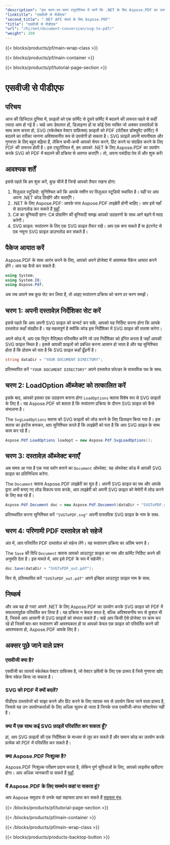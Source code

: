 ```yaml
---
"description": "इस चरण-दर-चरण ट्यूटोरियल में जानें कि .NET के लिए Aspose.PDF का उपयोग करके SVG को PDF में कैसे परिवर्तित किया जाए। डेवलपर्स और डिज़ाइनरों के लिए बिल्कुल सही।"
"linktitle": "एसवीजी से पीडीएफ"
"second_title": ".NET API संदर्भ के लिए Aspose.PDF"
"title": "एसवीजी से पीडीएफ"
"url": "/hi/net/document-conversion/svg-to-pdf/"
"weight": 280
---
```


{{< blocks/products/pf/main-wrap-class >}}

{{< blocks/products/pf/main-container >}}

{{< blocks/products/pf/tutorial-page-section >}}

# एसवीजी से पीडीएफ

## परिचय

आज की डिजिटल दुनिया में, फ़ाइलों को एक फ़ॉर्मेट से दूसरे फ़ॉर्मेट में बदलने की ज़रूरत पहले से कहीं ज़्यादा आम हो गई है। चाहे आप डेवलपर हों, डिज़ाइनर हों या कोई ऐसा व्यक्ति जो अक्सर दस्तावेज़ों के साथ काम करता हो, SVG (स्केलेबल वेक्टर ग्राफ़िक्स) फ़ाइलों को PDF (पोर्टेबल डॉक्यूमेंट फ़ॉर्मेट) में बदलने का तरीका जानना अविश्वसनीय रूप से उपयोगी हो सकता है। SVG फ़ाइलें अपनी मापनीयता और गुणवत्ता के लिए बहुत बढ़िया हैं, लेकिन कभी-कभी आपको शेयर करने, प्रिंट करने या संग्रहित करने के लिए PDF की ज़रूरत होती है। इस ट्यूटोरियल में, हम आपको .NET के लिए Aspose.PDF का उपयोग करके SVG को PDF में बदलने की प्रक्रिया से अवगत कराएँगे। तो, अपना पसंदीदा पेय लें और शुरू करें!

## आवश्यक शर्तें

इससे पहले कि हम शुरू करें, कुछ चीजें हैं जिन्हें आपको तैयार रखना होगा:

1. विज़ुअल स्टूडियो: सुनिश्चित करें कि आपके मशीन पर विज़ुअल स्टूडियो स्थापित है। यहीं पर आप अपना .NET कोड लिखेंगे और चलाएँगे।
2. .NET के लिए Aspose.PDF: आपके पास Aspose.PDF लाइब्रेरी होनी चाहिए। आप इसे यहाँ से डाउनलोड कर सकते हैं [यहाँ](https://releases.aspose.com/pdf/net/).
3. C# का बुनियादी ज्ञान: C# प्रोग्रामिंग की बुनियादी समझ आपको उदाहरणों के साथ आगे बढ़ने में मदद करेगी।
4. SVG फ़ाइल: रूपांतरण के लिए एक SVG फ़ाइल तैयार रखें। आप एक बना सकते हैं या इंटरनेट से एक नमूना SVG फ़ाइल डाउनलोड कर सकते हैं।

## पैकेज आयात करें

Aspose.PDF के साथ आरंभ करने के लिए, आपको अपने प्रोजेक्ट में आवश्यक पैकेज आयात करने होंगे। आप यह कैसे कर सकते हैं:

```csharp
using System;
using System.IO;
using Aspose.Pdf;
```
अब जब आपने सब कुछ सेट कर लिया है, तो आइए रूपांतरण प्रक्रिया को चरण दर चरण समझें।

## चरण 1: अपनी दस्तावेज़ निर्देशिका सेट करें

इससे पहले कि आप अपनी SVG फ़ाइल को कन्वर्ट कर सकें, आपको यह निर्दिष्ट करना होगा कि आपके दस्तावेज़ कहाँ संग्रहीत हैं। यह महत्वपूर्ण है क्योंकि कोड इस निर्देशिका में SVG फ़ाइल की तलाश करेगा।

अपने कोड में, आप एक स्ट्रिंग वैरिएबल परिभाषित करेंगे जो उस निर्देशिका को इंगित करता है जहाँ आपकी SVG फ़ाइल स्थित है। इससे आपकी फ़ाइलों को प्रबंधित करना आसान हो जाता है और यह सुनिश्चित होता है कि प्रोग्राम को पता है कि SVG फ़ाइल कहाँ ढूँढनी है।

```csharp
string dataDir = "YOUR DOCUMENT DIRECTORY";
```

प्रतिस्थापित करें `"YOUR DOCUMENT DIRECTORY"` अपने दस्तावेज़ फ़ोल्डर के वास्तविक पथ के साथ.

## चरण 2: LoadOption ऑब्जेक्ट को तत्कालित करें

इसके बाद, आपको इसका एक उदाहरण बनाना होगा `LoadOptions` क्लास विशेष रूप से SVG फ़ाइलों के लिए है। यह Aspose.PDF को बताता है कि रूपांतरण प्रक्रिया के दौरान SVG फ़ाइल को कैसे संभालना है।

The `SvgLoadOptions` क्लास को SVG फ़ाइलों को लोड करने के लिए डिज़ाइन किया गया है। इस क्लास का इंस्टेंस बनाकर, आप सुनिश्चित करते हैं कि लाइब्रेरी को पता है कि आप SVG फ़ाइल के साथ काम कर रहे हैं।

```csharp
Aspose.Pdf.LoadOptions loadopt = new Aspose.Pdf.SvgLoadOptions();
```

## चरण 3: दस्तावेज़ ऑब्जेक्ट बनाएँ

अब समय आ गया है एक नया ब्लॉग बनाने का `Document` ऑब्जेक्ट. यह ऑब्जेक्ट कोड में आपकी SVG फ़ाइल का प्रतिनिधित्व करेगा.

The `Document` क्लास Aspose.PDF लाइब्रेरी का मूल है। अपनी SVG फ़ाइल का पथ और आपके द्वारा अभी बनाए गए लोड विकल्प पास करके, आप लाइब्रेरी को अपनी SVG फ़ाइल को मेमोरी में लोड करने के लिए कह रहे हैं।

```csharp
Aspose.Pdf.Document doc = new Aspose.Pdf.Document(dataDir + "SVGToPDF.svg", loadopt);
```

प्रतिस्थापित करना सुनिश्चित करें `"SVGToPDF.svg"` अपनी वास्तविक SVG फ़ाइल के नाम के साथ.

## चरण 4: परिणामी PDF दस्तावेज़ को सहेजें

अंत में, आप परिवर्तित PDF दस्तावेज़ को सहेज लेंगे। यह रूपांतरण प्रक्रिया का अंतिम चरण है।

The `Save` की विधि `Document` क्लास आपको आउटपुट फ़ाइल का नाम और फ़ॉर्मेट निर्दिष्ट करने की अनुमति देता है। इस मामले में, आप इसे PDF के रूप में सहेजेंगे।

```csharp
doc.Save(dataDir + "SVGToPDF_out.pdf");
```

फिर से, प्रतिस्थापित करें `"SVGToPDF_out.pdf"` अपने इच्छित आउटपुट फ़ाइल नाम के साथ.

## निष्कर्ष

और अब यह हो गया! आपने .NET के लिए Aspose.PDF का उपयोग करके SVG फ़ाइल को PDF में सफलतापूर्वक परिवर्तित कर लिया है। यह प्रक्रिया न केवल सरल है, बल्कि अविश्वसनीय रूप से कुशल भी है, जिससे आप आसानी से SVG फ़ाइलों को संभाल सकते हैं। चाहे आप किसी ऐसे प्रोजेक्ट पर काम कर रहे हों जिसमें बार-बार रूपांतरण की आवश्यकता हो या आपको केवल एक फ़ाइल को परिवर्तित करने की आवश्यकता हो, Aspose.PDF आपके लिए है।

## अक्सर पूछे जाने वाले प्रश्न

### एसवीजी क्या है?
एसवीजी का तात्पर्य स्केलेबल वेक्टर ग्राफिक्स है, जो वेक्टर छवियों के लिए एक प्रारूप है जिसे गुणवत्ता खोए बिना स्केल किया जा सकता है।

### SVG को PDF में क्यों बदलें?
पीडीएफ दस्तावेजों को साझा करने और प्रिंट करने के लिए व्यापक रूप से उपयोग किया जाने वाला प्रारूप है, जिससे यह उन उपयोगकर्ताओं के लिए अधिक सुलभ हो जाता है जिनके पास एसवीजी-संगत सॉफ्टवेयर नहीं है।

### क्या मैं एक साथ कई SVG फ़ाइलें परिवर्तित कर सकता हूँ?
हां, आप SVG फ़ाइलों की एक निर्देशिका के माध्यम से लूप कर सकते हैं और समान कोड का उपयोग करके प्रत्येक को PDF में परिवर्तित कर सकते हैं।

### क्या Aspose.PDF निःशुल्क है?
Aspose.PDF निःशुल्क परीक्षण प्रदान करता है, लेकिन पूर्ण सुविधाओं के लिए, आपको लाइसेंस खरीदना होगा। आप अधिक जानकारी पा सकते हैं [यहाँ](https://purchase.aspose.com/buy).

### मैं Aspose.PDF के लिए समर्थन कहां पा सकता हूं?
आप Aspose समुदाय से उनके यहां सहायता प्राप्त कर सकते हैं [सहयता मंच](https://forum.aspose.com/c/pdf/10).

{{< /blocks/products/pf/tutorial-page-section >}}

{{< /blocks/products/pf/main-container >}}

{{< /blocks/products/pf/main-wrap-class >}}

{{< blocks/products/products-backtop-button >}}